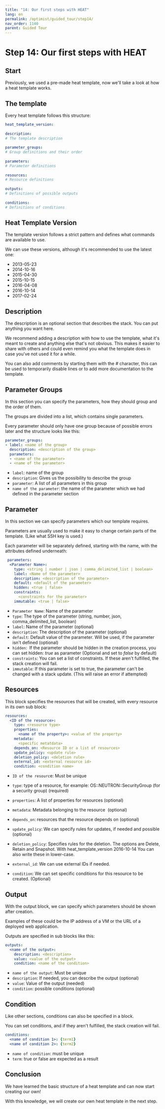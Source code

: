 ```yaml
---
title: "14: Our first steps with HEAT"
lang: en
permalink: /optimist/guided_tour/step14/
nav_order: 1140
parent: Guided Tour
---
```


Step 14: Our first steps with HEAT
==================================


Start
-----

Previously, we used a pre-made heat template, now we'll take a look at how a
heat template works.

The template
------------

Every heat template follows this structure:

```yaml
heat_template_version: 
 
description: 
# The template description
 
parameter_groups: 
# Group definitions and their order
 
parameters: 
# Parameter definitions
 
resources: 
# Resource definitions  
 
outputs: 
# Definitions of possible outputs
 
conditions: 
# Definitions of conditions
```

Heat Template Version
---------------------

The template version follows a strict pattern and defines what commands
are available to use.

We can use these versions, although it's recommended to use the latest
one:

-   2013-05-23
-   2014-10-16
-   2015-04-30
-   2015-10-15
-   2016-04-08
-   2016-10-14
-   2017-02-24

Description
-----------

The description is an optional section that describes the stack. You can
put anything you want here.

We recommend adding a description with how to use the template, what
it's meant to create and anything else that's not obvious. This makes
it easier to share with others and could even remind you what the
template does in case you've not used it for a while.

You can also add comments by starting them with the *\#* character, this
can be used to temporarily disable lines or to add more documentation to
the template.

Parameter Groups
----------------

In this section you can specify the parameters, how they should group
and the order of them.

The groups are divided into a list, which contains single parameters.

Every parameter should only have one group because of possible errors
later and the structure looks like this:

```yaml
parameter_groups: 
- label: <name of the group> 
  description: <description of the group> 
  parameters: 
  - <name of the parameter> 
  - <name of the parameter>
```

-  `label`: name of the group
-  `description`: Gives us the possibility to describe the group
-  `parameter`: A list of all parameters in this group
-   `name of the parameter`: the name of the parameter which we had
    defined in the parameter section

Parameter
---------

In this section we can specify parameters which our template requires.

Parameters are usually used to make it easy to change certain parts of
the template. (Like what SSH key is used.)

Each parameter will be separately defined, starting with the name, with
the attributes defined underneath:

```yaml
 parameters:
  <Parameter Name>:
    type: <string | number | json | comma_delimited_list | boolean>
    label: <Name of the parameter>
    description: <description of the parameter>
    default: <default of the parameter>
    hidden: <true | false>
    constraints:
      <constraints for the parameter>
    immutable: <true | false>
```

-   `Parameter Name`: Name of the parameter
-   `type`: The type of the parameter (string, number, json,
    comma\_delimited\_list, boolean)
-   `label`: Name of the parameter (optional)
-   `description`: The description of the parameter (optional)
-   `default`: Default value of the parameter. Will be used, if the
    parameter isn't defined (optional)
-   `hidden`:  If the parameter should be hidden in the creation process,
    you can set hidden: *true* as parameter (Optional and set to *false*
    by default)
-   `constraints`: You can set a list of constraints. If these aren't
    fulfilled, the stack creation will fail. 
-   `immutable`: If this parameter is set to true, the parameter can't be
    changed with a stack update. (This will raise an error if attempted)

Resources
---------

This block specifies the resources that will be created, with every resource in
its own sub block:

```yaml
resources:
  <ID of the resource>:
    type: <resource type>
    properties:
      <name of the property>: <value of the property>
    metadata:
      <specific metatdata>
    depends_on: <Resource ID or a list of resources>
    update_policy: <update rule>
    deletion_policy: <deletion rule>
    external_id: <external resource id>
    condition: <condition name>
```

-   `ID of the resourc`e: Must be unique
-   `type`: type of a resource, for example: OS::NEUTRON::SecurityGroup
    (for a security group) (required)
-   `properties`: A list of properties for resources (optional) 
-   `metadata`: Metadata belonging to the resource  (optional)
-   `depends_on`: resources that the resource depends on (optional)
-   `update_policy`: We can specify rules for updates, if needed and
    possible (optional)
-   `deletion_policy`: Specifies rules for the deletion. The options are
    Delete, Retain and Snapshot. With heat\_template\_version 2016-10-14
    You can also write these in lower-case.

-   `external_id`: We can use external IDs if needed.
-   `condition`: We can set specific conditions for this resource to be
    created. (Optional)

Output
------

With the output block, we can specify which parameters should be shown after
creation.

Examples of these could be the IP address of a VM or the URL of a deployed web
application.

Outputs are specified in sub blocks like this:

```yaml
outputs:
  <name of the output>:
    description: <description>
    value: <value of the output>
    condition: <name of the condition>
```

-   `name of the output`: Must be unique
-   `description`: If needed, you can describe the output (optional)
-   `value`: Value of the output (needed)
-   `condition`: possible conditions (optional)

Condition
---------

Like other sections, conditions can also be specified in a block.

You can set conditions, and if they aren't fulfilled, the stack creation will
fail.

```yaml
conditions:
  <name of condition 1>: {term1}
  <name of condition 2>: {term2}
```

-   `name of condition`: must be unique
-   `term`: true or false are expected as a result

Conclusion
----------

We have learned the basic structure of a heat template and can now start
creating our own!

With this knowledge, we will create our own heat template in the next step.
